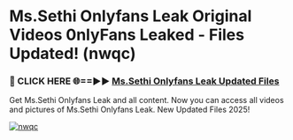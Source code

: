 # Ms.Sethi Onlyfans Leak Original Videos 0nlyFans Leaked - Files Updated! (nwqc)

<h3>🔴 CLICK HERE 🌐==►► <a href="https://tinyurl.com/2jnfzry5" rel="nofollow">Ms.Sethi Onlyfans Leak Updated Files</a></h3>

Get Ms.Sethi Onlyfans Leak and all content. Now you can access all videos and pictures of Ms.Sethi Onlyfans Leak. New Updated Files 2025!

[![nwqc](https://i.imgur.com/GyGTBgg.gif)](https://tinyurl.com/2jnfzry5)
